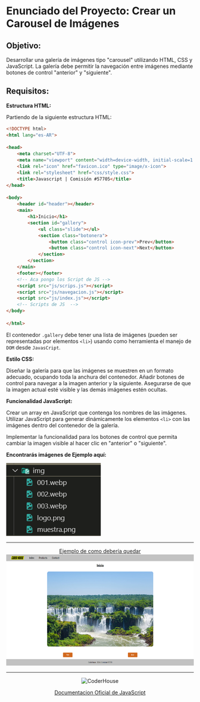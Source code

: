 # Enunciado del Proyecto: Crear un Carousel de Imágenes
## Objetivo:
Desarrollar una galería de imágenes tipo "carousel" utilizando HTML, CSS y JavaScript. La galería debe permitir la navegación entre imágenes mediante botones de control "anterior" y "siguiente".

## Requisitos:
**Estructura HTML:**

Partiendo de la siguiente estructura HTML:

```html
<!DOCTYPE html>
<html lang="es-AR">

<head>
    <meta charset="UTF-8">
    <meta name="viewport" content="width=device-width, initial-scale=1.0">
    <link rel="icon" href="favicon.ico" type="image/x-icon">
    <link rel="stylesheet" href="css/style.css">
    <title>Javascript | Comisión #57705</title>
</head>

<body>
    <header id="header"></header>
    <main>
        <h1>Inicio</h1>
        <section id="gallery">
            <ul class="slide"></ul>
            <section class="botonera">
                <button class="control icon-prev">Prev</button>
                <button class="control icon-next">Next</button>
            </section>
        </section>
    </main>
    <footer></footer>
    <!-- Aca pongo los Script de JS -->
    <script src="js/scrips.js"></script>
    <script src="js/navegacion.js"></script>
    <script src="js/index.js"></script>
    <!-- Scripts de JS  -->
</body>

</html>
```

El contenedor `.gallery` debe tener una lista de imágenes (pueden ser representadas por elementos `<li>`) usando como herramienta el manejo de `DOM` desde `JavasCript`.


**Estilo CSS:**

Diseñar la galería para que las imágenes se muestren en un formato adecuado, ocupando toda la anchura del contenedor.
Añadir botones de control para navegar a la imagen anterior y la siguiente.
Asegurarse de que la imagen actual esté visible y las demás imágenes estén ocultas.


**Funcionalidad JavaScript:**

Crear un array en JavaScript que contenga los nombres de las imágenes.
Utilizar JavaScript para generar dinámicamente los elementos `<li>` con las imágenes dentro del contenedor de la galería.


Implementar la funcionalidad para los botones de control que permita cambiar la imagen visible al hacer clic en "anterior" o "siguiente".

**Encontrarás imágenes de Ejemplo aquí:**

![alt text](image.png)

---

<p align="center"> 
    <a href="https://drako01.github.io/carrousel-js/">Ejemplo de como debería quedar

 <img src="muestra.png" alt="CoderHouse"  height="300"/>
</p>
</a>

---

<p align="center"> 
    <img src="https://jobs.coderhouse.com/assets/logos_coderhouse.png" alt="CoderHouse"  height="100"/>
</p>

<p align="center"> 
    <a href="https://developer.mozilla.org/en-US/docs/Web/JavaScript">Documentacion Oficial de JavaScript</a>
</p>